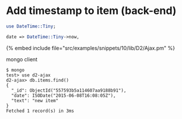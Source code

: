 # Add timestamp to item (back-end)

```perl
use DateTime::Tiny;
```

```perl
date => DateTime::Tiny->now,
```
{% embed include file="src/examples/snippets/10/lib/D2/Ajax.pm" %}

mongo client


```
$ mongo
test> use d2-ajax
d2-ajax> db.items.find()
{
  "_id": ObjectId("557593b5a114607aa9188b91"),
  "date": ISODate("2015-06-08T16:08:05Z"),
  "text": "new item"
}
Fetched 1 record(s) in 3ms
```



